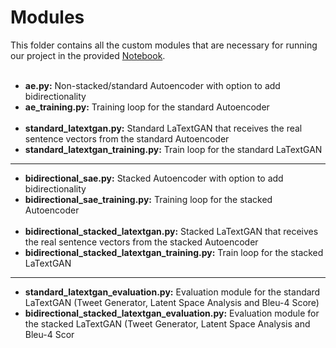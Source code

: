 # Modules
This folder contains all the custom modules that are necessary for running our project in the provided [Notebook](https://github.com/GerritBartels/LaTextGAN/tree/main/Colab%20Notebook).
<br><br>
* **ae.py:** Non-stacked/standard Autoencoder with option to add bidirectionality
* **ae_training.py:** Training loop for the standard Autoencoder <br><br>
* **standard_latextgan.py:** Standard LaTextGAN that receives the real sentence vectors from the standard Autoencoder
* **standard_latextgan_training.py:** Train loop for the standard LaTextGAN
---

* **bidirectional_sae.py:** Stacked Autoencoder with option to add bidirectionality
* **bidirectional_sae_training.py:** Training loop for the stacked Autoencoder <br><br>
* **bidirectional_stacked_latextgan.py:** Stacked LaTextGAN that receives the real sentence vectors from the stacked Autoencoder
* **bidirectional_stacked_latextgan_training.py:** Train loop for the stacked LaTextGAN
 
 ---
  
* **standard_latextgan_evaluation.py:** Evaluation module for the standard LaTextGAN (Tweet Generator, Latent Space Analysis and Bleu-4 Score)
* **bidirectional_stacked_latextgan_evaluation.py:**  Evaluation module for the stacked LaTextGAN (Tweet Generator, Latent Space Analysis and Bleu-4 Scor
